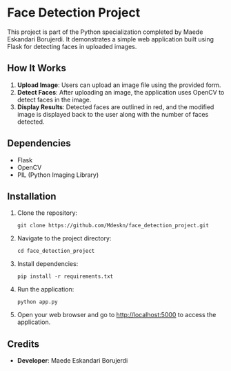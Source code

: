 # Face Detection Project

This project is part of the Python specialization completed by Maede Eskandari Borujerdi. It demonstrates a simple web application built using Flask for detecting faces in uploaded images.

## How It Works

1. **Upload Image**: Users can upload an image file using the provided form.
2. **Detect Faces**: After uploading an image, the application uses OpenCV to detect faces in the image.
3. **Display Results**: Detected faces are outlined in red, and the modified image is displayed back to the user along with the number of faces detected.

## Dependencies

- Flask
- OpenCV
- PIL (Python Imaging Library)

## Installation

1. Clone the repository:

   ```
   git clone https://github.com/Mdeskn/face_detection_project.git
   ```

2. Navigate to the project directory:

   ```
   cd face_detection_project
   ```

3. Install dependencies:

   ```
   pip install -r requirements.txt
   ```

4. Run the application:

   ```
   python app.py
   ```

5. Open your web browser and go to [http://localhost:5000](http://localhost:5000) to access the application.

## Credits

- **Developer**: Maede Eskandari Borujerdi
